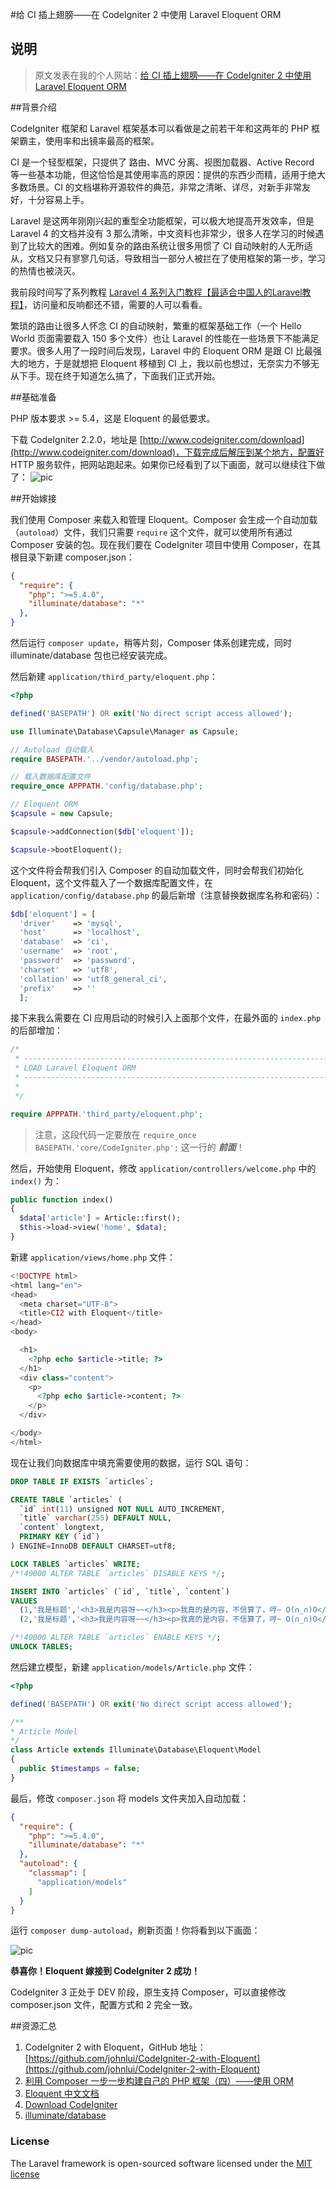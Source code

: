 #给 CI 插上翅膀——在 CodeIgniter 2 中使用 Laravel Eloquent ORM

## 说明

> 原文发表在我的个人网站：[给 CI 插上翅膀——在 CodeIgniter 2 中使用 Laravel Eloquent ORM](http://lvwenhan.com/php/414.html)

##背景介绍

CodeIgniter 框架和 Laravel 框架基本可以看做是之前若干年和这两年的 PHP 框架霸主，使用率和出镜率最高的框架。

CI 是一个轻型框架，只提供了 路由、MVC 分离、视图加载器、Active Record 等一些基本功能，但这恰恰是其使用率高的原因：提供的东西少而精，适用于绝大多数场景。CI 的文档堪称开源软件的典范，非常之清晰、详尽，对新手非常友好，十分容易上手。

Laravel 是这两年刚刚兴起的重型全功能框架，可以极大地提高开发效率，但是 Laravel 4 的文档并没有 3 那么清晰，中文资料也非常少，很多人在学习的时候遇到了比较大的困难。例如复杂的路由系统让很多用惯了 CI 自动映射的人无所适从，文档又只有寥寥几句话，导致相当一部分人被拦在了使用框架的第一步，学习的热情也被浇灭。

我前段时间写了系列教程 [Laravel 4 系列入门教程【最适合中国人的Laravel教程】](http://lvwenhan.com/laravel/398.html)，访问量和反响都还不错，需要的人可以看看。

繁琐的路由让很多人怀念 CI 的自动映射，繁重的框架基础工作（一个 Hello World 页面需要载入 150 多个文件）也让 Laravel 的性能在一些场景下不能满足要求。很多人用了一段时间后发现，Laravel 中的 Eloquent ORM 是跟 CI 比最强大的地方，于是就想把 Eloquent 移植到 CI 上，我以前也想过，无奈实力不够无从下手。现在终于知道怎么搞了，下面我们正式开始。

##基础准备

PHP 版本要求 >= 5.4，这是 Eloquent 的最低要求。

下载 CodeIgniter 2.2.0，地址是 [http://www.codeigniter.com/download](http://www.codeigniter.com/download)，下载完成后解压到某个地方，配置好 HTTP 服务软件，把网站跑起来。如果你已经看到了以下画面，就可以继续往下做了：
![pic](http://lvwenhan.com/content/uploadfile/201410/6aab1413966279.jpg)

##开始嫁接

我们使用 Composer 来载入和管理 Eloquent。Composer 会生成一个自动加载（`autoload`）文件，我们只需要 `require` 这个文件，就可以使用所有通过 Composer 安装的包。现在我们要在 CodeIgniter 项目中使用 Composer，在其根目录下新建 composer.json：

```json
{
  "require": {
    "php": ">=5.4.0",
    "illuminate/database": "*"
  },
}
```

然后运行 `composer update`，稍等片刻，Composer 体系创建完成，同时 illuminate/database 包也已经安装完成。

然后新建 `application/third_party/eloquent.php`：

```php
<?php

defined('BASEPATH') OR exit('No direct script access allowed');

use Illuminate\Database\Capsule\Manager as Capsule;

// Autoload 自动载入
require BASEPATH.'../vendor/autoload.php';

// 载入数据库配置文件
require_once APPPATH.'config/database.php';

// Eloquent ORM
$capsule = new Capsule;

$capsule->addConnection($db['eloquent']);

$capsule->bootEloquent();
```

这个文件将会帮我们引入 Composer 的自动加载文件，同时会帮我们初始化 Eloquent，这个文件载入了一个数据库配置文件，在 `application/config/database.php` 的最后新增（注意替换数据库名称和密码）：

```php
$db['eloquent'] = [
  'driver'    => 'mysql',
  'host'      => 'localhost',
  'database'  => 'ci',
  'username'  => 'root',
  'password'  => 'password',
  'charset'   => 'utf8',
  'collation' => 'utf8_general_ci',
  'prefix'    => ''
  ];
```

接下来我么需要在 CI 应用启动的时候引入上面那个文件，在最外面的 `index.php` 的后部增加：

```php
/*
 * --------------------------------------------------------------------
 * LOAD Laravel Eloquent ORM
 * --------------------------------------------------------------------
 *
 */

require APPPATH.'third_party/eloquent.php';
```

> 注意，这段代码一定要放在 `require_once BASEPATH.'core/CodeIgniter.php';` 这一行的 ***前面***！

然后，开始使用 Eloquent，修改 `application/controllers/welcome.php` 中的 `index()` 为：

```php
public function index()
{
  $data['article'] = Article::first();
  $this->load->view('home', $data);
}
```

新建 `application/views/home.php` 文件：
```php
<!DOCTYPE html>
<html lang="en">
<head>
  <meta charset="UTF-8">
  <title>CI2 with Eloquent</title>
</head>
<body>

  <h1>
    <?php echo $article->title; ?>
  </h1>
  <div class="content">
    <p>
      <?php echo $article->content; ?>
    </p>
  </div>

</body>
</html>
```

现在让我们向数据库中填充需要使用的数据，运行 SQL 语句：
```sql
DROP TABLE IF EXISTS `articles`;

CREATE TABLE `articles` (
  `id` int(11) unsigned NOT NULL AUTO_INCREMENT,
  `title` varchar(255) DEFAULT NULL,
  `content` longtext,
  PRIMARY KEY (`id`)
) ENGINE=InnoDB DEFAULT CHARSET=utf8;

LOCK TABLES `articles` WRITE;
/*!40000 ALTER TABLE `articles` DISABLE KEYS */;

INSERT INTO `articles` (`id`, `title`, `content`)
VALUES
  (1,'我是标题','<h3>我是内容呀~~</h3><p>我真的是内容，不信算了，哼~ O(∩_∩)O</p>'),
  (2,'我是标题','<h3>我是内容呀~~</h3><p>我真的是内容，不信算了，哼~ O(∩_∩)O</p>');

/*!40000 ALTER TABLE `articles` ENABLE KEYS */;
UNLOCK TABLES;
```

然后建立模型，新建 `application/models/Article.php` 文件：

```php
<?php

defined('BASEPATH') OR exit('No direct script access allowed');

/**
* Article Model
*/
class Article extends Illuminate\Database\Eloquent\Model
{
  public $timestamps = false;
}
```

最后，修改 `composer.json` 将 models 文件夹加入自动加载：

```json
{
  "require": {
    "php": ">=5.4.0",
    "illuminate/database": "*"
  },
  "autoload": {
    "classmap": [
      "application/models"
    ]
  }
}
```

运行 `composer dump-autoload`，刷新页面！你将看到以下画面：

![pic](http://lvwenhan.com/content/uploadfile/201410/76b01413970486.jpg)

**恭喜你！Eloquent 嫁接到 CodeIgniter 2 成功！**

CodeIgniter 3 正处于 DEV 阶段，原生支持 Composer，可以直接修改 composer.json 文件，配置方式和 2 完全一致。

##资源汇总

1. CodeIgniter 2 with Eloquent，GitHub 地址：[https://github.com/johnlui/CodeIgniter-2-with-Eloquent](https://github.com/johnlui/CodeIgniter-2-with-Eloquent)
2. [利用 Composer 一步一步构建自己的 PHP 框架（四）——使用 ORM](http://lvwenhan.com/php/409.html)
3. [Eloquent 中文文档](http://laravel-china.org/docs/eloquent)
4. [Download CodeIgniter](http://www.codeigniter.com/download)
5. [illuminate/database](https://github.com/illuminate/database)

### License

The Laravel framework is open-sourced software licensed under the [MIT license](http://opensource.org/licenses/MIT)